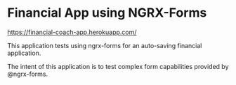 # Financial App using NGRX-Forms

https://financial-coach-app.herokuapp.com/

This application tests using ngrx-forms for an auto-saving financial application.

The intent of this application is to test complex form capabilities provided by @ngrx-forms.
